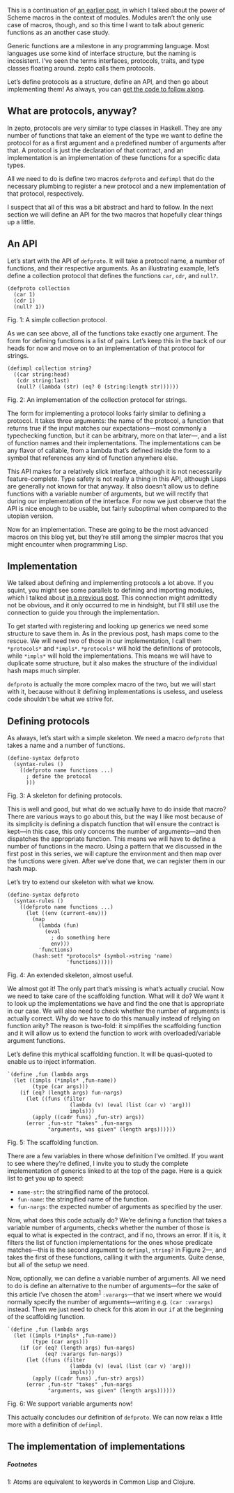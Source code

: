 This is a continuation of [an earlier post](http://blog.veitheller.de/Scheme_Macros_I:_Modules.html),
in which I talked about the power of Scheme macros in the context of modules.
Modules aren’t the only use case of macros, though, and so this time I want to
talk about generic functions as an another case study.

Generic functions are a milestone in any programming language. Most languages
use some kind of interface structure, but the naming is incosistent. I’ve seen
the terms interfaces, protocols, traits, and type classes floating around.
zepto calls them protocols.

Let’s define protocols as a structure, define an API, and then go about
implementing them! As always, you can [get the code to follow
along](/assets/generics.zp).

## What are protocols, anyway?

In zepto, protocols are very similar to type classes in Haskell. They are any
number of functions that take an element of the type we want to define the
protocol for as a first argument and a predefined number of arguments after
that. A protocol is just the declaration of that contract, and an implementation
is an implementation of these functions for a specific data types.

All we need to do is define two macros `defproto` and `defimpl` that do the
necessary plumbing to register a new protocol and a new implementation of that
protocol, respectively.

I suspect that all of this was a bit abstract and hard to follow. In the next
section we will define an API for the two macros that hopefully clear things up
a little.

## An API

Let’s start with the API of `defproto`. It will take a protocol name, a number
of functions, and their respective arguments. As an illustrating example, let’s
define a collection protocol that defines the functions `car`, `cdr`, and `null?`.

```
(defproto collection
  (car 1)
  (cdr 1)
  (null? 1))
```
<div class="figure-label">Fig. 1: A simple collection protocol.</div>

As we can see above, all of the functions take exactly one argument. The form
for defining functions is a list of pairs. Let’s keep this in the back of our
heads for now and move on to an implementation of that protocol for strings.

```
(defimpl collection string?
  ((car string:head)
   (cdr string:last)
   (null? (lambda (str) (eq? 0 (string:length str))))))
```
<div class="figure-label">Fig. 2: An implementation of the collection protocol
for strings.</div>

The form for implementing a protocol looks fairly similar to defining a
protocol. It takes three arguments: the name of the protocol, a function that
returns true if the input matches our expectations—most commonly a typechecking
function, but it can be arbitrary, more on that later—, and a list of function
names and their implementations. The implementations can be any flavor of
callable, from a lambda that’s defined inside the form to a symbol that
references any kind of function anywhere else.

This API makes for a relatively slick interface, although it is not necessarily
feature-complete. Type safety is not really a thing in this API, although Lisps
are generally not known for that anyway. It also doesn’t allow us to define
functions with a variable number of arguments, but we will rectify that during
our implementation of the interface. For now we just observe that the API is
nice enough to be usable, but fairly suboptimal when compared to the utopian
version.

Now for an implementation. These are going to be the most advanced macros on
this blog yet, but they’re still among the simpler macros that you might
encounter when programming Lisp.

## Implementation

We talked about defining and implementing protocols a lot above. If you squint,
you might see some parallels to defining and importing modules, which I talked
about [in a previous post](http://blog.veitheller.de/Scheme_Macros_I:_Modules.html).
This connection might admittedly not be obvious, and it only occurred to me in
hindsight, but I’ll still use the connection to guide you through the
implementation.

To get started with registering and looking up generics we need some structure
to save them in. As in the previous post, hash maps come to the rescue. We will
need two of those in our implementation, I call them `*protocols*` and `*impls*`.
`*protocols*` will hold the definitions of protocols, while `*impls*` will hold
the implementations. This means we will have to duplicate some structure, but it
also makes the structure of the individual hash maps much simpler.

`defproto` is actually the more complex macro of the two, but we will start with
it, because without it defining ìmplementations is useless, and useless code
shouldn’t be what we strive for.

## Defining protocols

As always, let’s start with a simple skeleton. We need a macro `defproto` that
takes a name and a number of functions.

```
(define-syntax defproto
  (syntax-rules ()
    ((defproto name functions ...)
      ; define the protocol
      )))
```
<div class="figure-label">Fig. 3: A skeleton for defining protocols.</div>

This is well and good, but what do we actually have to do inside that macro?
There are various ways to go about this, but the way I like most because of its
simplicity is defining a dispatch function that will ensure the contract
is kept—in this case, this only concerns the number of arguments—and then
dispatches the appropriate function. This means we will have to define a number
of functions in the macro. Using a pattern that we discussed in the first post
in this series, we will capture the environment and then map over the functions
were given. After we’ve done that, we can register them in our hash map.

Let’s try to extend our skeleton with what we know.

```
(define-syntax defproto
  (syntax-rules ()
    ((defproto name functions ...)
      (let ((env (current-env)))
        (map
          (lambda (fun)
            (eval
              ; do something here
              env)))
          'functions)
        (hash:set! *protocols* (symbol->string 'name)
                   'functions)))))
```
<div class="figure-label">Fig. 4: An extended skeleton, almost useful.</div>

We almost got it! The only part that’s missing is what’s actually crucial. Now
we need to take care of the scaffolding function. What will it do? We want it to
look up the implementations we have and find the one that is appropriate in our
case. We will also need to check whether the number of arguments is actually
correct. Why do we have to do this manually instead of relying on function
arity? The reason is two-fold: it simplifies the scaffolding function and it
will allow us to extend the function to work with overloaded/variable argument
functions.

Let’s define this mythical scaffolding function. It will be quasi-quoted to
enable us to inject information.

```
`(define ,fun (lambda args
  (let ((impls (*impls* ,fun-name))
        (type (car args)))
    (if (eq? (length args) fun-nargs)
      (let ((funs (filter
                    (lambda (v) (eval (list (car v) 'arg)))
                    impls)))
        (apply ((cadr funs) ,fun-str) args))
      (error ,fun-str "takes" ,fun-nargs
             "arguments, was given" (length args))))))
```
<div class="figure-label">Fig. 5: The scaffolding function.</div>

There are a few variables in there whose definition I’ve omitted. If you want
to see where they’re defined, I invite you to study the complete implementation
of generics linked to at the top of the page. Here is a quick list to get you
up to speed:

* `name-str`: the stringified name of the protocol.
* `fun-name`: the stringified name of the function.
* `fun-nargs`: the expected number of arguments as specified by the user.

Now, what does this code actually do? We’re defining a function that takes a
variable number of arguments, checks whether the number of those is equal to
what is expected in the contract, and if no, throws an error. If it is,
it filters the list of function implementations for the ones whose predicate
matches—this is the second argument to `defimpl`, `string?` in Figure 2—,
and takes the first of these functions, calling it with the arguments.
Quite dense, but all of the setup we need.

Now, optionally, we can define a variable number of arguments. All we need to
do is define an alternative to the number of arguments—for the sake of this
article I’ve chosen the atom<sup><a href="#1">1</a></sup> `:varargs`—that we
insert where we would normally specify the number of arguments—writing e.g.
`(car :varargs)` instead. Then we just need to check for this atom in our
`if` at the beginning of the scaffolding function.

```
`(define ,fun (lambda args
  (let ((impls (*impls* ,fun-name))
        (type (car args)))
    (if (or (eq? (length args) fun-nargs)
            (eq? :varargs fun-nargs))
      (let ((funs (filter
                    (lambda (v) (eval (list (car v) 'arg)))
                    impls)))
        (apply ((cadr funs) ,fun-str) args))
      (error ,fun-str "takes" ,fun-nargs
             "arguments, was given" (length args))))))
```
<div class="figure-label">Fig. 6: We support variable arguments now!</div>

This actually concludes our definition of `defproto`. We can now relax a little
more with a definition of `defimpl`.

## The implementation of implementations



##### Footnotes

<span id="1">1:</span> Atoms are equivalent to keywords in Common Lisp and
Clojure.
